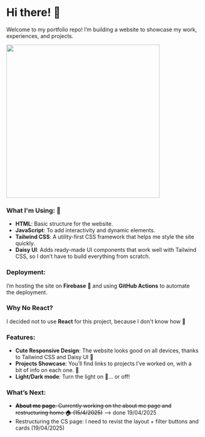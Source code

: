 # Hi there! :wave:

Welcome to my portfolio repo! I’m building a website to showcase my work, experiences, and projects.

<img src="[https://github.com/user-attachments/assets/028d63d5-ff35-4cb1-81af-f34ff0b6b123]" height="400">


### What I'm Using: :wrench:
- **HTML**: Basic structure for the website. 
- **JavaScript**: To add interactivity and dynamic elements.
- **Tailwind CSS**: A utility-first CSS framework that helps me style the site quickly.
- **Daisy UI**: Adds ready-made UI components that work well with Tailwind CSS, so I don’t have to build everything from scratch. 

### Deployment:
I’m hosting the site on **Firebase** 🚀 and using **GitHub Actions** to automate the deployment.

### Why No React?
I decided not to use **React** for this project, because I don't know how :slightly_smiling_face:

### Features:
- **Cute Responsive Design**: The website looks good on all devices, thanks to Tailwind CSS and Daisy UI :blossom:
- **Projects Showcase**: You’ll find links to projects I’ve worked on, with a bit of info on each one. :memo:
- **Light/Dark mode**: Turn the light on :flashlight:... or off!

### What’s Next:
- ~~**About me page**: Currently working on the about me page and restructuring home 🏠 (15/4/2025)~~ --> done 19/04/2025
- Restructuring the CS page: I need to revist the layout + filter buttons and cards (19/04/2025)
